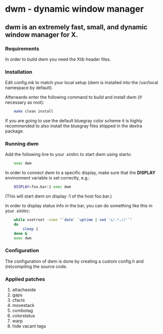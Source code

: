 # dwm - dynamic window manager


## dwm is an extremely fast, small, and dynamic window manager for X.


### Requirements
In order to build dwm you need the Xlib header files.


### Installation
Edit config.mk to match your local setup (dwm is installed into
the /usr/local namespace by default).

Afterwards enter the following command to build and install dwm (if
necessary as root):

```sh
    make clean install
```

If you are going to use the default bluegray color scheme it is highly
recommended to also install the bluegray files shipped in the dextra package.


### Running dwm
Add the following line to your .xinitrc to start dwm using startx:

```sh
    exec dwm
```

In order to connect dwm to a specific display, make sure that
the **DISPLAY** environment variable is set correctly, e.g.:

```sh
    DISPLAY=foo.bar:1 exec dwm
```

(This will start dwm on display :1 of the host foo.bar.)

In order to display status info in the bar, you can do something
like this in your .xinitrc:

```sh
    while xsetroot -name "`date` `uptime | sed 's/.*,//'`"
    do
    	sleep 1
    done &
    exec dwm
```


### Configuration
The configuration of dwm is done by creating a custom config.h
and (re)compiling the source code.

### Applied patches
1. attachaside
1. gaps
1. cfacts
1. movestack
1. combotag
1. colorstatus
1. warp
1. hide vacant tags
